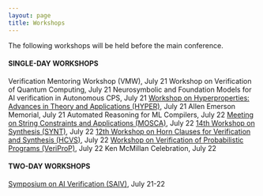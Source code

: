 ```yaml
---
layout: page
title: Workshops
---
```

The following workshops will be held before the main conference.

#### SINGLE-DAY WORKSHOPS
Verification Mentoring Workshop (VMW), July 21
Workshop on Verification of Quantum Computing, July 21
Neurosymbolic and Foundation Models for AI verification in Autonomous CPS, July 21
[Workshop on Hyperproperties: Advances in Theory and Applications (HYPER)](https://hyperworkshop25.cispa.io/), July 21
Allen Emerson Memorial, July 21
Automated Reasoning for ML Compilers, July 22
[Meeting on String Constraints and Applications (MOSCA)](https://mosca2025.github.io/), July 22
[14th Workshop on Synthesis (SYNT)](https://synt2025.github.io/), July 22
[12th Workshop on Horn Clauses for Verification and Synthesis (HCVS)](https://www.sci.unich.it/hcvs25/), July 22
[Workshop on Verification of Probabilistic Programs (VeriProP)](https://veriprop.github.io/2025/), July 22
Ken McMillan Celebration, July 22

#### TWO-DAY WORKSHOPS
[Symposium on AI Verification (SAIV)](https://www.aiverification.org/2025/), July 21-22